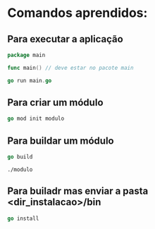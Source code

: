 # Comandos aprendidos:

## Para executar a aplicação
```go
package main

func main() // deve estar no pacote main
```
```go
go run main.go
```

## Para criar um módulo

```go 
go mod init modulo 
```

## Para buildar um módulo
```go
go build
```
```console
./modulo
```

## Para builadr mas enviar a pasta <dir_instalacao>/bin
```go
go install
```

